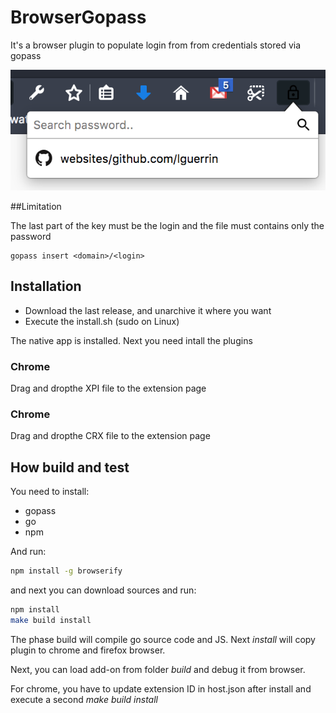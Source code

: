 # BrowserGopass

It's a browser plugin to populate login from from credentials stored via gopass

![Plugin](docs/plugin.png)

##Limitation

The last part of the key must be the login and the file must contains only the password
```
gopass insert <domain>/<login> 
```

## Installation

* Download the last release, and unarchive it where you want
* Execute the install.sh (sudo on Linux)

The native app is installed. Next you need intall the plugins

### Chrome

Drag and dropthe XPI file to the extension page  

### Chrome

Drag and dropthe CRX file to the extension page

## How build and test

You need to install:
 * gopass
 * go
 * npm
 
 And run:
 ```bash
npm install -g browserify  
 ```
 
 and next you can download sources and run:
```bash
npm install
make build install
```

The phase build will compile go source code and JS.
Next *install* will copy plugin to chrome and firefox browser.

Next, you can load add-on from folder *build* and debug it from browser.

For chrome, you have to update extension ID in host.json after install and execute a second *make build install*

